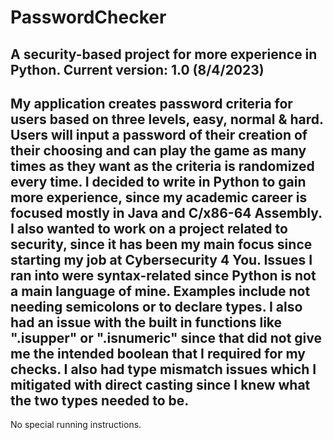 # PasswordChecker
A security-based project for more experience in Python. 
Current version: 1.0 (8/4/2023)
--------------------------------------------------------------
My application creates password criteria for users based on three levels,
easy, normal & hard. Users will input a password of their creation of their
choosing and can play the game as many times as they want as the criteria
is randomized every time. 
I decided to write in Python to gain more experience, since my academic career
is focused mostly in Java and C/x86-64 Assembly. I also wanted to work on a project related
to security, since it has been my main focus since starting my job at Cybersecurity 4 You.
Issues I ran into were syntax-related since Python is not a main language of mine. Examples include
not needing semicolons or to declare types. I also had an issue with the built in functions like 
".isupper" or ".isnumeric" since that did not give me the intended boolean that I required for my checks.
I also had type mismatch issues which I mitigated with direct casting since I knew what the two types
needed to be.
---------------------------------------------------------------
No special running instructions.
